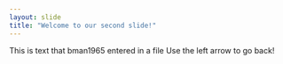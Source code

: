 ```yaml
---
layout: slide
title: "Welcome to our second slide!"
---
```

This is text that bman1965 entered in a file
Use the left arrow to go back!
